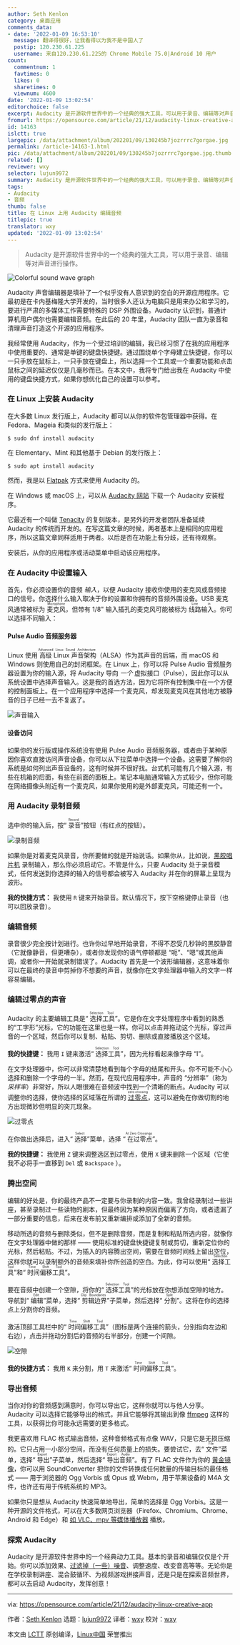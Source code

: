 ```yaml
---
author: Seth Kenlon
category: 桌面应用
comments_data:
- date: '2022-01-09 16:53:10'
  message: 翻译得很好，让我看得以为我不是中国人了
  postip: 120.230.61.225
  username: 来自120.230.61.225的 Chrome Mobile 75.0|Android 10 用户
count:
  commentnum: 1
  favtimes: 0
  likes: 0
  sharetimes: 0
  viewnum: 4600
date: '2022-01-09 13:02:54'
editorchoice: false
excerpt: Audacity 是开源软件世界中的一个经典的强大工具，可以用于录音、编辑等对声音进行操作。
fromurl: https://opensource.com/article/21/12/audacity-linux-creative-app
id: 14163
islctt: true
largepic: /data/attachment/album/202201/09/130245b7jozrrrc7gorgae.jpg
permalink: /article-14163-1.html
pic: /data/attachment/album/202201/09/130245b7jozrrrc7gorgae.jpg.thumb.jpg
related: []
reviewer: wxy
selector: lujun9972
summary: Audacity 是开源软件世界中的一个经典的强大工具，可以用于录音、编辑等对声音进行操作。
tags:
- Audacity
- 音频
thumb: false
title: 在 Linux 上用 Audacity 编辑音频
titlepic: true
translator: wxy
updated: '2022-01-09 13:02:54'
---
```



> 
> Audacity 是开源软件世界中的一个经典的强大工具，可以用于录音、编辑等对声音进行操作。
> 
> 
> 


![](/data/attachment/album/202201/09/130245b7jozrrrc7gorgae.jpg "Colorful sound wave graph")


Audacity 声音编辑器是填补了一个似乎没有人意识到的空白的开源应用程序。它最初是在卡内基梅隆大学开发的，当时很多人还认为电脑只是用来办公和学习的，要进行严肃的多媒体工作需要特殊的 DSP 外围设备。Audacity 认识到，普通计算机用户偶尔也需要编辑音频。在此后的 20 年里，Audacity 团队一直为录音和清理声音打造这个开源的应用程序。


我经常使用 Audacity，作为一个受过培训的编辑，我已经习惯了在我的应用程序中使用重要的、通常是单键的键盘快捷键。通过围绕单个字母建立快捷键，你可以一只手放在鼠标上，一只手放在键盘上，所以选择一个工具或一个重要功能和点击鼠标之间的延迟仅仅是几毫秒而已。在本文中，我将专门给出我在 Audacity 中使用的键盘快捷方式，如果你想优化自己的设置可以参考。


### 在 Linux 上安装 Audacity


在大多数 Linux 发行版上，Audacity 都可以从你的软件包管理器中获得。在 Fedora、Mageia 和类似的发行版上：



```
$ sudo dnf install audacity

```

在 Elementary、Mint 和其他基于 Debian 的发行版上：



```
$ sudo apt install audacity

```

然而，我是以 [Flatpak](https://opensource.com/article/21/11/how-install-flatpak-linux) 方式来使用 Audacity 的。


在 Windows 或 macOS 上，可以从 [Audacity 网站](https://www.audacityteam.org/) 下载一个 Audacity 安装程序。


它最近有一个叫做 [Tenacity](https://github.com/tenacityteam/tenacity) 的复刻版本，是另外的开发者团队准备延续 Audacity 的传统而开发的。在写这篇文章的时候，两者基本上是相同的应用程序，所以这篇文章同样适用于两者。以后是否在功能上有分歧，还有待观察。


安装后，从你的应用程序或活动菜单中启动该应用程序。


### 在 Audacity 中设置输入


首先，你必须设置你的音频 *输入*，以便 Audacity 接收你使用的麦克风或音频接口的信号。你选择什么输入取决于你的设置和你拥有的音频外围设备。USB 麦克风通常被标为 <ruby> 麦克风 <rt>  Microphone </rt></ruby>，但带有 1/8" 输入插孔的麦克风可能被标为 <ruby> 线路输入 <rt>  Line in </rt></ruby>。你可以选择不同输入：


#### Pulse Audio 音频服务器


Linux 使用<ruby> 高级 Linux 声音架构 <rt>  Advanced Linux Sound Architecture </rt></ruby>（ALSA）作为其声音的后端，而 macOS 和 Windows 则使用自己的封闭框架。在 Linux 上，你可以将 Pulse Audio 音频服务器设置为你的输入源，将 Audacity 导向 *一个* 虚拟接口（Pulse），因此你可以从系统设置中选择声音输入。这是我的首选方法，因为它将所有控制集中在一个方便的控制面板上。在一个应用程序中选择一个麦克风，却发现麦克风在其他地方被静音的日子已经一去不复返了。


![声音输入](/data/attachment/album/202201/09/130255grz66pv0ltp8alnl.png "Sound input")


#### 设备访问


如果你的发行版或操作系统没有使用 Pulse Audio 音频服务器，或者由于某种原因你喜欢直接访问声音设备，你可以从下拉菜单中选择一个设备。这需要了解你的系统是如何列出声音设备的，这有时候并不很好找。台式机可能有几个输入源，有些在机箱的后面，有些在前面的面板上。笔记本电脑通常输入方式较少，但你可能在网络摄像头附近有一个麦克风，如果你使用的是外部麦克风，可能还有一个。


### 用 Audacity 录制音频


选中你的输入后，按“<ruby> 录音 <rt>  Record </rt></ruby>”按钮（有红点的按钮）。


![录制音频](/data/attachment/album/202201/09/130256ugkj63g60njhh06k.png "Recording audio")


如果你是对着麦克风录音，你所要做的就是开始说话。如果你从，比如说，[黑胶唱片机](https://opensource.com/article/18/1/audacity-digitize-records) 录制输入，那么你必须启动它。不管是什么，只要 Audacity 处于录音模式，任何发送到你选择的输入的信号都会被写入 Audacity 并在你的屏幕上呈现为波形。


**我的快捷方式：** 我使用 `R` 键来开始录音。默认情况下，按下空格键停止录音（也可以回放录音）。


### 编辑音频


录音很少完全按计划进行。也许你过早地开始录音，不得不忍受几秒钟的黑胶静音（它就像静音，但更嘈杂），或者你发现你的语气停顿都是 “呃”、“嗯”或其他声调，或者你一开始就录制错误了。Audacity 首先是一个波形编辑器，这意味着你可以在最终的录音中剪掉你不想要的声音，就像你在文字处理器中输入的文字一样容易编辑。


### 编辑过零点的声音


Audacity 的主要编辑工具是“<ruby> 选择工具 <rt>  Selection Tool </rt></ruby>”。它是你在文字处理程序中看到的熟悉的“工字形”光标，它的功能在这里也是一样。你可以点击并拖动这个光标，穿过声音的一个区域，然后你可以复制、粘贴、剪切、删除或直接播放这个区域。


**我的快捷键：** 我用 `I` 键来激活“<ruby> 选择工具 <rt>  Selection Tool </rt></ruby>”，因为光标看起来像字母 “I”。


在文字处理器中，你可以非常清楚地看到每个字母的结尾和开头。你不可能不小心选择和删除一个字母的一半。然而，在现代应用程序中，声音的 “分辨率”（称为 *采样率*）非常好，所以人眼很难在音频波中找到一个清晰的断点。Audacity 可以调整你的选择，使你选择的区域落在所谓的 <ruby> <a href="https://en.wikipedia.org/wiki/Zero_crossing">  过零点 </a> <rt>  zero crossing </rt></ruby>，这可以避免在你做切割的地方出现微妙但明显的突兀现象。


![过零点](/data/attachment/album/202201/09/130256vyygv2g2ka2gkyyk.jpg "Zero crossing")


在你做出选择后，进入“<ruby> 选择 <rt>  Select </rt></ruby>”菜单，选择 “<ruby> 在过零点 <rt>  At Zero Crossings </rt></ruby>”。


**我的快捷键：** 我使用 `Z` 键来调整选区到过零点，使用 `X` 键来删除一个区域（它使我不必将手一直移到 `Del` 或 `Backspace` ）。


### 腾出空间


编辑的好处是，你的最终产品不一定要与你录制的内容一致。我曾经录制过一些讲座，甚至录制过一些读物的剧本，但最终因为某种原因而偏离了方向，或者遗漏了一部分重要的信息，后来在发布前又重新编排或添加了全新的音频。


移动所选的音频与删除类似，但不是删除音频，而是复制和粘贴所选内容，就像你在文字处理器中做的那样 —— 使用标准的键盘快捷键复制或剪切，重新定位你的光标，然后粘贴。不过，为插入的内容腾出空间，需要在音频时间线上留出空位，这样你就可以录制额外的音频来填补你所创造的空白。为此，你可以使用“<ruby> 选择工具 <rt>  Selection Tool </rt></ruby>”和“<ruby> 时间偏移工具 <rt>  Time Shift Tool </rt></ruby>”。


要在音频中创建一个空隙，将你的“<ruby> 选择工具 <rt>  Selection Tool </rt></ruby>”的光标放在你想添加空隙的地方。导航到“<ruby> 编辑 <rt>  Edit </rt></ruby>”菜单，选择“<ruby> 剪辑边界 <rt>  Clip Boundaries </rt></ruby>”子菜单，然后选择“<ruby> 分割 <rt>  Split </rt></ruby>”。这将在你的选择点上分割你的音频。


激活顶部工具栏中的“<ruby> 时间偏移工具 <rt>  Time Shift Tool </rt></ruby>”（图标是两个连接的箭头，分别指向左边和右边），点击并拖动分割后的音频的右半部分，创建一个间隙。


![空隙](/data/attachment/album/202201/09/130256sjpipp63plle533j.jpg "Spacer")


**我的快捷方式：** 我用 `K` 来分割，用 `T` 来激活“<ruby> 时间偏移工具 <rt>  Time Shift Tool </rt></ruby>”。


### 导出音频


当你对你的音频感到满意时，你可以导出它，这样你就可以与他人分享。Audacity 可以选择它能够导出的格式，并且它能够将其输出到像 [ffmpeg](https://opensource.com/article/21/11/linux-line-commands-reclaim-space-converting-files#audio) 这样的工具，以获得比你可能永远需要的更多格式。


我更喜欢用 FLAC 格式输出音频，这种音频格式有点像 WAV，只是它是无损压缩的。它只占用一小部分空间，而没有任何质量上的损失。要尝试它，去“<ruby> 文件 <rt>  File </rt></ruby>”菜单，选择“<ruby> 导出 <rt>  Export </rt></ruby>”子菜单，然后选择“<ruby> 导出音频 <rt>  Export Audio </rt></ruby>”。有了 FLAC 文件作为你的 [黄金镜像](https://opensource.com/article/19/7/what-golden-image)，你可以用 SoundConverter 把你的文件转换成任何数量的传输目标的最佳格式 —— 用于浏览器的 Ogg Vorbis 或 Opus 或 Webm，用于苹果设备的 M4A 文件，也许还有用于传统系统的 MP3。


如果你只是想从 Audacity 快速简单地导出，简单的选择是 Ogg Vorbis。这是一种开源的文件格式，可以在大多数网页浏览器（Firefox、Chromium、Chrome、Android 和 Edge）和 [如 VLC、mpv 等媒体播放器](https://opensource.com/article/21/2/linux-media-players) 播放。


### 探索 Audacity


Audacity 是开源软件世界中的一个经典动力工具。基本的录音和编辑仅仅是个开始。你可以添加效果、[过滤掉（一些）噪音](https://opensource.com/life/14/10/how-clean-digital-recordings-using-audacity)、调整速度、改变音高等等。无论你是在学校录制讲座、混合鼓循环、为视频游戏拼接声音，还是只是在探索音频世界，都可以去启动 Audacity，发挥创意！




---


via: <https://opensource.com/article/21/12/audacity-linux-creative-app>


作者：[Seth Kenlon](https://opensource.com/users/seth) 选题：[lujun9972](https://github.com/lujun9972) 译者：[wxy](https://github.com/wxy) 校对：[wxy](https://github.com/wxy)


本文由 [LCTT](https://github.com/LCTT/TranslateProject) 原创编译，[Linux中国](https://linux.cn/) 荣誉推出